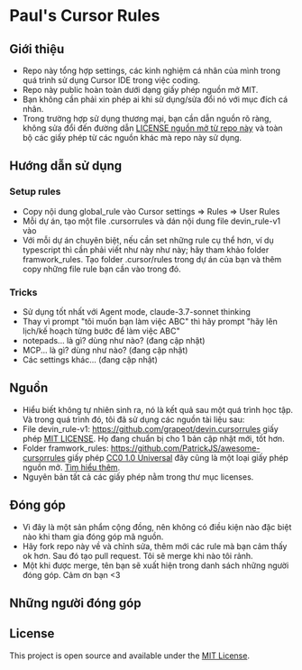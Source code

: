 # Paul's Cursor Rules

## Giới thiệu

- Repo này tổng hợp settings, các kinh nghiệm cá nhân của mình trong quá trình sử dụng Cursor IDE trong việc coding.
- Repo này public hoàn toàn dưới dạng giấy phép nguồn mở MIT.
- Bạn không cần phải xin phép ai khi sử dụng/sửa đổi nó với mục đích cá nhân.
- Trong trường hợp sử dụng thương mại, bạn cần dẫn nguồn rõ ràng, không sửa đổi đến đường dẫn <a href="https://github.com/paulpham157/paul-s-cursor-rules/blob/main/LICENSE">LICENSE nguồn mở từ repo này</a> và toàn bộ các giấy phép từ các nguồn khác mà repo này sử dụng.

## Hướng dẫn sử dụng

### Setup rules

- Copy nội dung global_rule vào Cursor settings => Rules => User Rules
- Mỗi dự án, tạo một file .cursorrules và dán nội dung file devin_rule-v1 vào
- Với mỗi dự án chuyên biệt, nếu cần set những rule cụ thể hơn, ví dụ typescript thì cần phải viết như này như này; hãy tham khảo folder framwork_rules. Tạo folder .cursor/rules trong dự án của bạn và thêm copy những file rule bạn cần vào trong đó.

### Tricks

- Sử dụng tốt nhất với Agent mode, claude-3.7-sonnet thinking
- Thay vì prompt "tôi muốn bạn làm việc ABC" thì hãy prompt "hãy lên lịch/kế hoạch từng bước để làm việc ABC"
- notepads... là gì? dùng như nào? (đang cập nhật)
- MCP... là gì? dùng như nào? (đang cập nhật)
- Các settings khác... (đang cập nhật)

## Nguồn

- Hiểu biết không tự nhiên sinh ra, nó là kết quả sau một quá trình học tập. Và trong quá trình đó, tôi đã sử dụng các nguồn tài liệu sau:
- File devin_rule-v1: https://github.com/grapeot/devin.cursorrules giấy phép <a href="https://github.com/grapeot/devin.cursorrules/blob/master/LICENSE">MIT LICENSE</a>. Họ đang chuẩn bị cho 1 bản cập nhật mới, tốt hơn.
- Folder framwork_rules: https://github.com/PatrickJS/awesome-cursorrules giấy phép <a href="https://github.com/PatrickJS/awesome-cursorrules/blob/main/LICENSE">CC0 1.0 Universal</a> đây cũng là một loại giấy phép nguồn mở. <a href="https://creativecommons.org/publicdomain/zero/1.0/">Tìm hiểu thêm</a>.
- Nguyên bản tất cả các giấy phép nằm trong thư mục licenses.

## Đóng góp

- Vì đây là một sản phẩm cộng đồng, nên không có điều kiện nào đặc biệt nào khi tham gia đóng góp mã nguồn.
- Hãy fork repo này về và chỉnh sửa, thêm mới các rule mà bạn cảm thấy ok hơn. Sau đó tạo pull request. Tôi sẽ merge khi nào tôi rảnh.
- Một khi được merge, tên bạn sẽ xuất hiện trong danh sách những người đóng góp. Cảm ơn bạn <3

## Những người đóng góp

<!-- readme: contributors -start -->
<!-- readme: contributors -end -->

## License

This project is open source and available under the <a href="https://github.com/paulpham157/paul-s-cursor-rules/blob/main/LICENSE">MIT License</a>.
